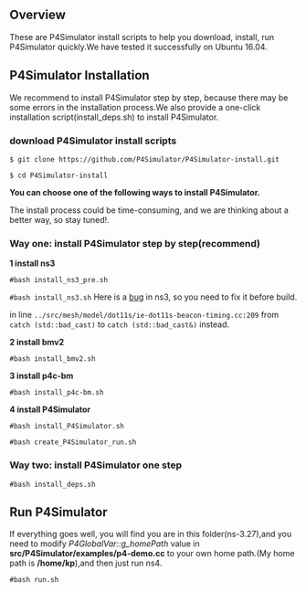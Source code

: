 
## Overview
These are P4Simulator install scripts to help you download, install, run P4Simulator quickly.We have tested it successfully on Ubuntu 16.04.

## P4Simulator Installation
We recommend to install P4Simulator step by step, because there may be some errors in the installation process.We also provide a one-click installation script(install_deps.sh) to install P4Simulator. 

### download P4Simulator install scripts
   `$ git clone https://github.com/P4Simulator/P4Simulator-install.git`   

   `$ cd P4Simulator-install`

**You can choose one of the following ways to install P4Simulator.** 

The install process could be time-consuming, and we are thinking about a better way, so stay tuned!. 
### Way one: install P4Simulator step by step(recommend)
**1 install ns3**

`#bash install_ns3_pre.sh`

`#bash install_ns3.sh`
Here is a [bug](https://www.nsnam.org/bugzilla/show_bug.cgi?id=2917) in ns3, so you need to fix it before build.

in line `../src/mesh/model/dot11s/ie-dot11s-beacon-timing.cc:209` from `catch (std::bad_cast)` to `catch (std::bad_cast&)` instead.

**2 install bmv2**

`#bash install_bmv2.sh`

**3 install p4c-bm**

`#bash install_p4c-bm.sh`

**4 install P4Simulator**

`#bash install_P4Simulator.sh`

`#bash create_P4Simulator_run.sh`

### Way two: install P4Simulator one step
`#bash install_deps.sh`

## Run P4Simulator
If everything goes well, you will find you are in this folder(ns-3.27),and you need to modify _P4GlobalVar::g_homePath_ value in **src/P4Simulator/examples/p4-demo.cc** to your own home path.(My home path is **/home/kp**),and then just run ns4.

`#bash run.sh`

